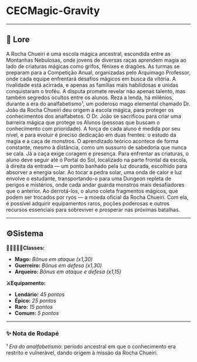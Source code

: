 # CECMagic-Gravity
---
## 🏰 Lore
A Rocha Chueiri é uma escola mágica ancestral, escondida entre as Montanhas Nebulosas, onde jovens de diversas raças aprendem magia ao lado de criaturas mágicas como grifos, fênixes e dragões. As turmas se preparam para a Competição Anual, organizadas pelo  Arquimago Professor, onde cada equipe enfrentará desafios mágicos em busca da vitória. A rivalidade está acirrada, e apenas as famílias  mais habilidosas e unidas conquistaram o troféu. A disputa promete revelar não apenas talento, mas também segredos ocultos entre os alunos. Reza a lenda, há milênios, durante a era do analfabetismo¹, um poderoso mago elemental chamado Dr. João da Rocha Chueiri deu origem a escola mágica, para proteger os conhecimentos dos analfabetos. O Dr. João se sacrificou para criar uma barreira mágica que protege os Alunos (pessoas que buscam o conhecimento com prioridade).
A força de cada aluno é medida por seu nível, e para evoluir é preciso dedicação em duas frentes: o estudo da magia e a caça de monstros. O aprendizado teórico acontece de forma constante, mesmo à distância, como um sussurro de sabedoria que nunca se cala.
Já a caça exige coragem e presença. Para enfrentar as criaturas, o aluno deve seguir até o Portal do Sol, localizado na parte frontal da escola, à direita da entrada — um ponto banhado pela luz dourada, escolhido para absorver a energia solar. Ao tocar a pedra solar, uma onda de calor e luz envolve o estudante, transportando-o para uma Dungeon repleta de perigos e mistérios, onde cada andar guarda monstros mais desafiadores que o anterior.
Ao derrotá-los, o aluno coleta fragmentos mágicos, que podem ser trocados por ryos — a moeda oficial da Rocha Chueiri. Com ela, é possível adquirir equipamentos raros, poções poderosas e outros recursos essenciais para sobreviver e prosperar nas próximas batalhas.

---
## ⚙️Sistema

**🧙💂‍♂️🧝‍♂️Classes:**
- **Mago:**  _Bônus em ataque (x1,30)_
- **Guerreiro:** _Bônus em defesa (x1,30)_
- **Arqueiro:**  _Bônus em ataque e defesa (x1,15)_

**⚔️Equipamento:**
- **Lendário:**  _45 pontos_
- **Épico:** _25 pontos_
- **Raro:** _15 pontos_
- **Comum:**  _5 pontos_
---
### ✨ Nota de Rodapé
¹ *Era do analfabetismo*: período ancestral em que o conhecimento era restrito e vulnerável, dando origem à missão da Rocha Chueiri.  
